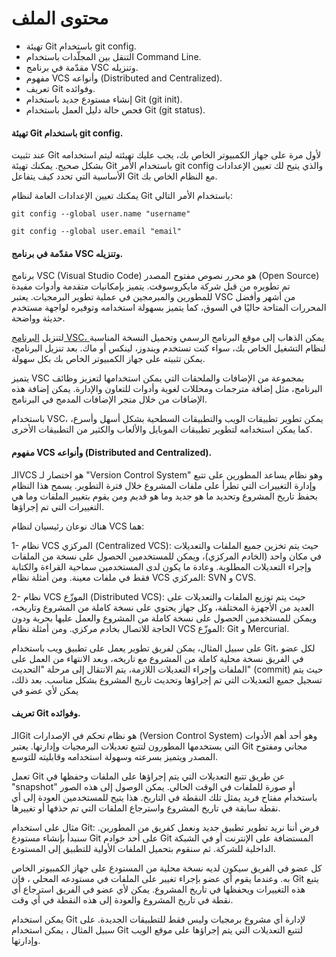 

# محتوى الملف
- تهيئة Git باستخدام git config.
- التنقل بين المجلّدات باستخدام Command Line.
- مقدّمة في برنامج VSC وتنزيله.
- مفهوم VCS وأنواعه (Distributed and Centralized).
- تعريف Git وفوائده.
- إنشاء مستودع جديد باستخدام Git (git init).
- فحص حالة دليل العمل باستخدام Git (git status).



#### تهيئة Git باستخدام git config.

عند تثبيت Git لأول مرة على جهاز الكمبيوتر الخاص بك، يجب عليك تهيئته ليتم استخدامه بشكل صحيح. يمكنك تهيئة Git باستخدام الأمر git config والذي يتيح لك تعيين الإعدادات الأساسية التي تحدد كيف يتفاعل Git مع النظام الخاص بك.

يمكنك تعيين الإعدادات العامة لنظام Git باستخدام الأمر التالي:

`git config --global user.name "username"`

`git config --global user.email "email"`




####  مقدّمة في برنامج VSC وتنزيله.

برنامج VSC (Visual Studio Code) هو محرر نصوص مفتوح المصدر (Open Source) تم تطويره من قبل شركة مايكروسوفت. يتميز بإمكانيات متقدمة وأدوات مفيدة للمطورين والمبرمجين في عملية تطوير البرمجيات. يعتبر VSC من أشهر وأفضل المحررات المتاحة حاليًا في السوق، كما يتميز بسهولة استخدامه وتوفيره لواجهة مستخدم حديثة وواضحة.

لتنزيل [البرنامج VSC، ](https://code.visualstudio.com/)  يمكن الذهاب إلى موقع البرنامج الرسمي وتحميل النسخة المناسبة لنظام التشغيل الخاص بك، سواء كنت تستخدم ويندوز، لينكس أو ماك. بعد تنزيل البرنامج، يمكن تثبيته على جهاز الكمبيوتر الخاص بك بكل سهولة.

يتميز VSC بمجموعة من الإضافات والملحقات التي يمكن استخدامها لتعزيز وظائف البرنامج، مثل إضافة مترجمات ومحللات لغوية وأدوات للتعاون والإدارة. يمكن إضافة هذه الإضافات من خلال متجر الإضافات المدمج في البرنامج.

باستخدام VSC، يمكن تطوير تطبيقات الويب والتطبيقات السطحية بشكل أسهل وأسرع، كما يمكن استخدامه لتطوير تطبيقات الموبايل والألعاب والكثير من التطبيقات الأخرى.



#### مفهوم VCS وأنواعه (Distributed and Centralized).

الـVCS هو اختصار لـ "Version Control System" وهو نظام يساعد المطورين على تتبع وإدارة التغييرات التي تطرأ على ملفات المشروع خلال فترة التطوير. يسمح هذا النظام بحفظ تاريخ المشروع وتحديد ما هو جديد وما هو قديم ومن يقوم بتغيير الملفات وما هي التغييرات التي تم إجراؤها.

هناك نوعان رئيسيان لنظام VCS هما:

1- نظام VCS المركزي (Centralized VCS): حيث يتم تخزين جميع الملفات والتعديلات في مكان واحد (الخادم المركزي)، ويمكن للمستخدمين الحصول على نسخة من الملفات وإجراء التعديلات المطلوبة. وعادة ما يكون لدى المستخدمين سماحية القراءة والكتابة فقط في ملفات معينة. ومن أمثلة نظام VCS المركزي: SVN و CVS.

2- نظام VCS الموزّع (Distributed VCS): حيث يتم توزيع الملفات والتعديلات على العديد من الأجهزة المختلفة، وكل جهاز يحتوي على نسخة كاملة من المشروع وتاريخه، ويمكن للمستخدمين الحصول على نسخة كاملة من المشروع والعمل عليها بحرية ودون الحاجة للاتصال بخادم مركزي. ومن أمثلة نظام VCS الموزّع: Git و Mercurial.

على سبيل المثال، يمكن لفريق تطوير يعمل على تطبيق ويب باستخدام Git، لكل عضو في الفريق نسخة محلية كاملة من المشروع مع تاريخه، وبعد الانتهاء من العمل على الملفات وإجراء التعديلات اللازمة، يتم الانتقال إلى مرحلة "التحديث" (commit) حيث يتم تسجيل جميع التعديلات التي تم إجراؤها وتحديث تاريخ المشروع بشكل مناسب. بعد ذلك، يمكن لأي عضو في


#### تعريف Git وفوائده.

الـGit هو نظام تحكم في الإصدارات (Version Control System) وهو أحد أهم الأدوات التي يستخدمها المطورون لتتبع تعديلات البرمجيات وإدارتها. يعتبر Git مجاني ومفتوح المصدر ويتميز بسرعته وسهولة استخدامه وقابليته للتوسع.

تعمل Git عن طريق تتبع التعديلات التي يتم إجراؤها على الملفات وحفظها في "snapshot" أو صورة للملفات في الوقت الحالي. يمكن الوصول إلى هذه الصور باستخدام مفتاح فريد يمثل تلك النقطة في التاريخ. هذا يتيح للمستخدمين العودة إلى أي نقطة سابقة في تاريخ المشروع واسترجاع الملفات التي تم حذفها أو تغييرها.

مثال على استخدام Git:
فرض أننا نريد تطوير تطبيق جديد ونعمل كفريق من المطورين. سنبدأ بإنشاء مستودع Git على أحد خوادم Git المستضافة على الإنترنت أو في الشبكة الداخلية للشركة. ثم سنقوم بتحميل الملفات الأولية للتطبيق إلى المستودع.

كل عضو في الفريق سيكون لديه نسخة محلية من المستودع على جهاز الكمبيوتر الخاص به. وعندما يقوم أي عضو بإجراء تغيير على الملفات في مستودعه المحلي ، فإن Git يتبع هذه التغييرات ويحفظها في تاريخ المشروع. يمكن لأي عضو في الفريق استرجاع أي نقطة في تاريخ المشروع والعودة إلى هذه النقطة في أي وقت.

يمكن استخدام Git لإدارة أي مشروع برمجيات وليس فقط للتطبيقات الجديدة. على سبيل المثال ، يمكن استخدام Git لتتبع التعديلات التي يتم إجراؤها على موقع الويب وإدارتها.
